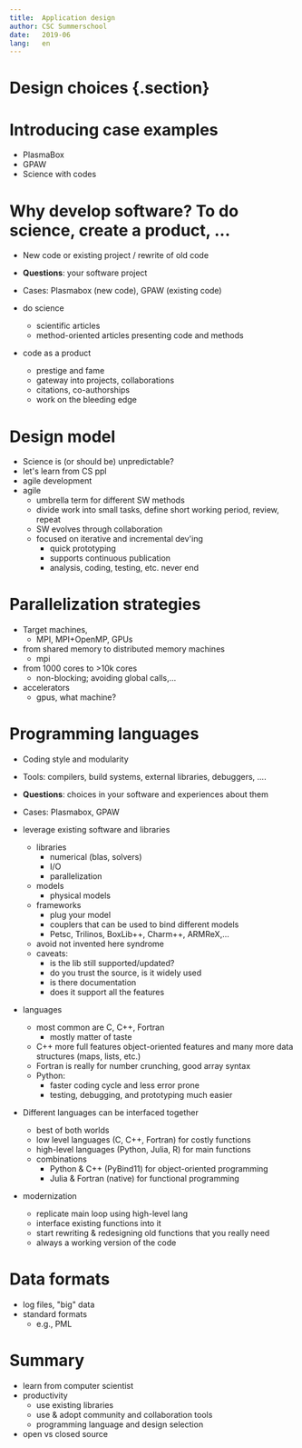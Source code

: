 ```yaml
---
title:  Application design
author: CSC Summerschool
date:   2019-06
lang:   en
---
```


# Design choices {.section}

# Introducing case examples
- PlasmaBox
- GPAW
- Science with codes

# Why develop software? To do science, create a product, ...
- New code or existing project / rewrite of old code
- **Questions**: your software project
- Cases: Plasmabox (new code), GPAW (existing code)

- do science
    - scientific articles
    - method-oriented articles presenting code and methods
- code as a product
    - prestige and fame
    - gateway into projects, collaborations
    - citations, co-authorships
    - work on the bleeding edge

# Design model
- Science is (or should be) unpredictable? 
- let's learn from CS ppl
- agile development
- agile
    - umbrella term for different SW methods
    - divide work into small tasks, define short working period, review, repeat
    - SW evolves through collaboration 
    - focused on iterative and incremental dev'ing
        - quick prototyping
        - supports continuous publication
        - analysis, coding, testing, etc. never end

# Parallelization strategies
- Target machines, 
    - MPI, MPI+OpenMP, GPUs
- from shared memory to distributed memory machines
    - mpi
- from 1000 cores to >10k cores
    - non-blocking; avoiding global calls,...
- accelerators
    - gpus, what machine?

# Programming languages
- Coding style and modularity
- Tools: compilers, build systems, external libraries, debuggers, ....
- **Questions**: choices in your software and experiences about them
- Cases: Plasmabox, GPAW

- leverage existing software and libraries
    - libraries
        - numerical (blas, solvers)
        - I/O
        - parallelization
    - models
        - physical models
    - frameworks
        - plug your model
        - couplers that can be used to bind different models
        - Petsc, Trilinos, BoxLib++, Charm++, ARMReX,...
    - avoid not invented here syndrome
    - caveats:
        - is the lib still supported/updated?
        - do you trust the source, is it widely used
        - is there documentation
        - does it support all the features
- languages
    - most common are C, C++, Fortran
        - mostly matter of taste
    - C++ more full features object-oriented features and many more data structures (maps, lists, etc.)
    - Fortran is really for number crunching, good array syntax
    - Python: 
        - faster coding cycle and less error prone
        - testing, debugging, and prototyping much easier
- Different languages can be interfaced together
    - best of both worlds
    - low level languages (C, C++, Fortran) for costly functions
    - high-level languages (Python, Julia, R) for main functions
    - combinations
        - Python & C++ (PyBind11) for object-oriented programming
        - Julia & Fortran (native) for functional programming
- modernization
    - replicate main loop using high-level lang
    - interface existing functions into it
    - start rewriting & redesigning old functions that you really need
    - always a working version of the code

# Data formats
- log files, "big" data
- standard formats
    - e.g., PML



# Summary 
- learn from computer scientist
- productivity
    - use existing libraries
    - use & adopt community and collaboration tools
    - programming language and design selection
- open vs closed source


